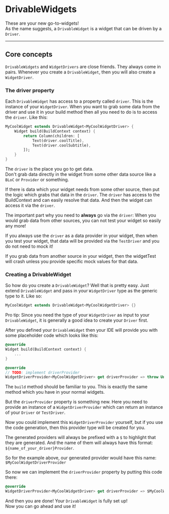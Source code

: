 # DrivableWidgets

These are your new go-to-widgets!  
As the name suggests, a `DrivableWidget` is a widget that can be driven by a `Driver`.

---

## Core concepts

`DrivableWidgets` and `WidgetDrivers` are close friends. They always come in pairs. Whenever you create a `DrivableWidget`, then you will also create a `WidgetDriver`.

### The driver property

Each `DrivableWidget` has access to a property called `driver`. This is the instance of your `WidgetDriver`. When you want to grab some data from the driver and use it in your build method then all you need to do is to access the `driver`. Like this:

```dart
MyCoolWidget extends DrivableWidget<MyCoolWidgetDriver> {
    Widget build(BuildContext context) {
        return Column(children: [
            Text(driver.coolTitle),
            Text(driver.coolSubtitle),
        ]);
    }
}
```

The `driver` is the place you go to get data.  
Don't grab data directly in the widget from some other data source like a `BLoC` or `Provider` or something.

If there is data which your widget needs from some other source, then put the logic which grabs that data in the `driver`. The `driver` has access to the BuildContext and can easily resolve that data. And then the widget can access it via the `driver`.

The important part why you need to **always** go via the `driver`: When you would grab data from other sources, you can not test your widget so easily any more!

If you always use the `driver` as a data provider in your widget, then when you test your widget, that data will be provided via the `TestDriver` and you do not need to mock it!

If you grab data from another source in your widget, then the widgetTest will crash unless you provide specific mock values for that data.

### Creating a DrivableWidget

So how do you create a `DrivableWidget`? Well that is pretty easy. Just extend `DrivableWidget` and pass in your `WidgetDriver` type as the generic type to it. Like so:

```dart
MyCoolWidget extends DrivableWidget<MyCoolWidgetDriver> {}
```

Pro tip: Since you need the type of your `WidgetDriver` as input to your `DrivableWidget`,
it is generally a good idea to create your `Driver` first.

After you defined your `DrivableWidget` then your IDE will provide you with some placeholder code which looks like this:

```dart
@override
Widget build(BuildContext context) {
    ...
}

@override
// TODO: implement driverProvider
WidgetDriverProvider<MyCoolWidgetDriver> get driverProvider => throw UnimplementedError();
```

The `build` method should be familiar to you. This is exactly the same method which you have in your normal widgets.

But the `driverProvider` property is something new. Here you need to provide an instance of a `WidgetDriverProvider` which can return an instance of your `Driver` or `TestDriver`.

Now you could implement this `WidgetDriverProvider` yourself, but if you use the code generation, then this provider type will be created for you.

The generated providers will always be prefixed with a `$` to highlight that they are generated. And the name of them will always have this format: `${name_of_your_driver}Provider`.

So for the example above, our generated provider would have this name: `$MyCoolWidgetDriverProvider`

So now we can implement the `driverProvider` property by putting this code there:

```dart
@override
WidgetDriverProvider<MyCoolWidgetDriver> get driverProvider => $MyCoolWidgetDriverProvider();
```

And then you are done! Your `DrivableWidget` is fully set up!  
Now you can go ahead and use it!
